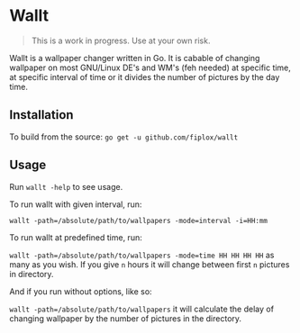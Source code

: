 # Wallt

> This is a work in progress. Use at your own risk.

Wallt is a wallpaper changer written in Go. It is cabable of changing wallpaper on most GNU/Linux DE's and WM's (feh needed) at specific time, at specific interval of time or it divides the number of pictures by the day time.

## Installation
To build from the source:
    `go get -u github.com/fiplox/wallt`

## Usage
Run `wallt -help` to see usage.

To run wallt with given interval, run:

`wallt -path=/absolute/path/to/wallpapers -mode=interval -i=HH:mm`

To run wallt at predefined time, run:

`wallt -path=/absolute/path/to/wallpapers -mode=time HH HH HH HH` as many as you wish.
If you give `n` hours it will change between first `n` pictures in directory.

And if you run without options, like so:

`wallt -path=/absolute/path/to/wallpapers` it will calculate the delay of changing wallpaper by the number of pictures in the directory.
